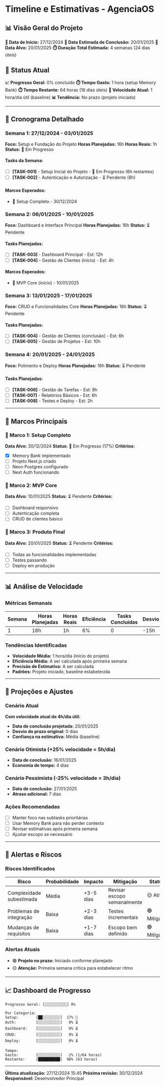 # Timeline e Estimativas - AgenciaOS

## 📊 Visão Geral do Projeto
**📅 Data de Início:** 27/12/2024
**📅 Data Estimada de Conclusão:** 20/01/2025
**📅 Data Alvo:** 20/01/2025
**⏱️ Duração Total Estimada:** 4 semanas (24 dias úteis)

## 🎯 Status Atual
**📈 Progresso Geral:** 0% concluído
**⏱️ Tempo Gasto:** 1 hora (setup Memory Bank)
**⏱️ Tempo Restante:** 64 horas (16 dias úteis)
**🚀 Velocidade Atual:** 1 hora/dia útil (baseline)
**📊 Tendência:** No prazo (projeto iniciado)

---

## 📅 Cronograma Detalhado

### Semana 1: 27/12/2024 - 03/01/2025
**Foco:** Setup e Fundação do Projeto
**Horas Planejadas:** 16h
**Horas Reais:** 1h
**Status:** 🔄 Em Progresso

#### Tasks da Semana:
- [ ] **[TASK-001]** - Setup Inicial do Projeto - 🔄 Em Progresso (6h restantes)
- [ ] **[TASK-002]** - Autenticação e Autorização - ⏳ Pendente (8h)

#### Marcos Esperados:
- 🎯 Setup Completo - 30/12/2024

### Semana 2: 06/01/2025 - 10/01/2025
**Foco:** Dashboard e Interface Principal
**Horas Planejadas:** 16h
**Status:** ⏳ Pendente

#### Tasks Planejadas:
- [ ] **[TASK-003]** - Dashboard Principal - Est: 12h
- [ ] **[TASK-004]** - Gestão de Clientes (início) - Est: 4h

#### Marcos Esperados:
- 🎯 MVP Core (início) - 10/01/2025

### Semana 3: 13/01/2025 - 17/01/2025
**Foco:** CRUD e Funcionalidades Core
**Horas Planejadas:** 16h
**Status:** ⏳ Pendente

#### Tasks Planejadas:
- [ ] **[TASK-004]** - Gestão de Clientes (conclusão) - Est: 6h
- [ ] **[TASK-005]** - Gestão de Projetos - Est: 10h

### Semana 4: 20/01/2025 - 24/01/2025
**Foco:** Polimento e Deploy
**Horas Planejadas:** 16h
**Status:** ⏳ Pendente

#### Tasks Planejadas:
- [ ] **[TASK-006]** - Gestão de Tarefas - Est: 8h
- [ ] **[TASK-007]** - Relatórios Básicos - Est: 6h
- [ ] **[TASK-008]** - Testes e Deploy - Est: 2h

---

## 🎯 Marcos Principais

### 🏁 Marco 1: Setup Completo
**Data Alvo:** 30/12/2024
**Status:** 🔄 Em Progresso (17%)
**Critérios:**
- [x] Memory Bank implementado
- [ ] Projeto Next.js criado
- [ ] Neon Postgres configurado
- [ ] Next Auth funcionando

### 🏁 Marco 2: MVP Core
**Data Alvo:** 10/01/2025
**Status:** ⏳ Pendente
**Critérios:**
- [ ] Dashboard responsivo
- [ ] Autenticação completa
- [ ] CRUD de clientes básico

### 🏁 Marco 3: Produto Final
**Data Alvo:** 20/01/2025
**Status:** ⏳ Pendente
**Critérios:**
- [ ] Todas as funcionalidades implementadas
- [ ] Testes passando
- [ ] Deploy em produção

---

## 📊 Análise de Velocidade

### Métricas Semanais
| Semana | Horas Planejadas | Horas Reais | Eficiência | Tasks Concluídas | Desvio |
|--------|------------------|-------------|------------|------------------|--------|
| 1 | 16h | 1h | 6% | 0 | -15h |

### Tendências Identificadas
- **Velocidade Média:** 1 hora/dia (início do projeto)
- **Eficiência Média:** A ser calculada após primeira semana
- **Precisão de Estimativa:** A ser calculada
- **Padrões:** Projeto iniciado, baseline estabelecida

---

## 🔮 Projeções e Ajustes

### Cenário Atual
**Com velocidade atual de 4h/dia útil:**
- **Data de conclusão projetada:** 20/01/2025
- **Desvio do prazo original:** 0 dias
- **Confiança na estimativa:** Média (baseline)

### Cenário Otimista (+25% velocidade = 5h/dia)
- **Data de conclusão:** 16/01/2025
- **Economia de tempo:** 4 dias

### Cenário Pessimista (-25% velocidade = 3h/dia)
- **Data de conclusão:** 27/01/2025
- **Atraso adicional:** 7 dias

### Ações Recomendadas
- [ ] Manter foco nas subtasks prioritárias
- [ ] Usar Memory Bank para não perder contexto
- [ ] Revisar estimativas após primeira semana
- [ ] Ajustar escopo se necessário

---

## 🚨 Alertas e Riscos

### Riscos Identificados
| Risco | Probabilidade | Impacto | Mitigação | Status |
|-------|---------------|---------|-----------|--------|
| Complexidade subestimada | Média | +3-5 dias | Revisar escopo semanalmente | 🟡 Ativo |
| Problemas de integração | Baixa | +2-3 dias | Testes incrementais | 🟢 Mitigado |
| Mudanças de requisitos | Baixa | +1-7 dias | Escopo bem definido | 🟢 Mitigado |

### Alertas Atuais
- 🟢 **Projeto no prazo:** Iniciado conforme planejado
- 🟡 **Atenção:** Primeira semana crítica para estabelecer ritmo

---

## 📈 Dashboard de Progresso

```
Progresso Geral: [░░░░░░░░░░] 0%

Por Categoria:
Setup:        [██░░░░░░░░]  17% 🔄
Auth:         [░░░░░░░░░░]   0% ⏳
Dashboard:    [░░░░░░░░░░]   0% ⏳
CRUD:         [░░░░░░░░░░]   0% ⏳
Deploy:       [░░░░░░░░░░]   0% ⏳

Tempo:
Gasto:        [░░░░░░░░░░]   2% (1/64 horas)
Restante:     [██████████]  98% (63 horas)
```

---
**Última atualização:** 27/12/2024 15:45
**Próxima revisão:** 30/12/2024
**Responsável:** Desenvolvedor Principal 